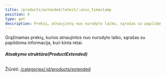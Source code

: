```yaml
---
title: /products/extended/latest/:unix_timestamp
position: 4
type: get
description: Prekių, atnaujintų nuo nurodyto laiko, sąrašas su papildoma informacija
---
```

Grąžinamas prekių, kurios atnaujintos nuo nurodyto laiko, sąrašas su papildoma informacija, kuri kinta retai.

###### **Atsakymo struktūra(ProductExtended)**
Žiūrėti: [/categories/:id/products/extended](/#categories-id-products-extended-GET)